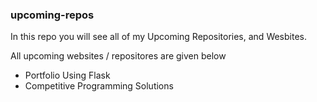 ### upcoming-repos
In this repo you will see all of my Upcoming Repositories, and Wesbites.

All upcoming websites / repositores are given below
- Portfolio Using Flask
- Competitive Programming Solutions
